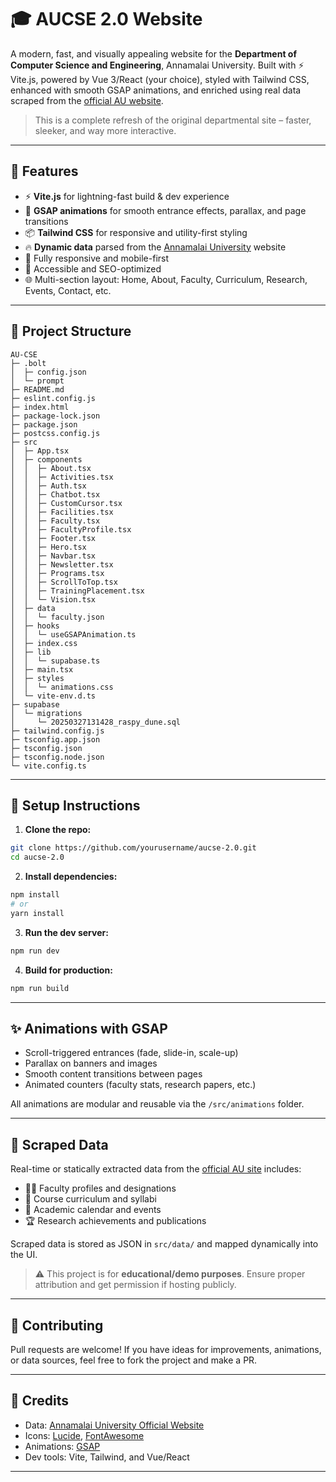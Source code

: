 # 🎓 AUCSE 2.0 Website

A modern, fast, and visually appealing website for the **Department of Computer Science and Engineering**, Annamalai University. Built with ⚡ Vite.js, powered by Vue 3/React (your choice), styled with Tailwind CSS, enhanced with smooth GSAP animations, and enriched using real data scraped from the [official AU website](https://annamalaiuniversity.ac.in/).

> This is a complete refresh of the original departmental site – faster, sleeker, and way more interactive.

---

## 🚀 Features

- ⚡ **Vite.js** for lightning-fast build & dev experience
- 🌈 **GSAP animations** for smooth entrance effects, parallax, and page transitions
- 📦 **Tailwind CSS** for responsive and utility-first styling
- 🔥 **Dynamic data** parsed from the [Annamalai University](https://annamalaiuniversity.ac.in/) website
- 📱 Fully responsive and mobile-first
- 🎯 Accessible and SEO-optimized
- 🌐 Multi-section layout: Home, About, Faculty, Curriculum, Research, Events, Contact, etc.

---

## 📁 Project Structure

```
AU-CSE
├─ .bolt
│  ├─ config.json
│  └─ prompt
├─ README.md
├─ eslint.config.js
├─ index.html
├─ package-lock.json
├─ package.json
├─ postcss.config.js
├─ src
│  ├─ App.tsx
│  ├─ components
│  │  ├─ About.tsx
│  │  ├─ Activities.tsx
│  │  ├─ Auth.tsx
│  │  ├─ Chatbot.tsx
│  │  ├─ CustomCursor.tsx
│  │  ├─ Facilities.tsx
│  │  ├─ Faculty.tsx
│  │  ├─ FacultyProfile.tsx
│  │  ├─ Footer.tsx
│  │  ├─ Hero.tsx
│  │  ├─ Navbar.tsx
│  │  ├─ Newsletter.tsx
│  │  ├─ Programs.tsx
│  │  ├─ ScrollToTop.tsx
│  │  ├─ TrainingPlacement.tsx
│  │  └─ Vision.tsx
│  ├─ data
│  │  └─ faculty.json
│  ├─ hooks
│  │  └─ useGSAPAnimation.ts
│  ├─ index.css
│  ├─ lib
│  │  └─ supabase.ts
│  ├─ main.tsx
│  ├─ styles
│  │  └─ animations.css
│  └─ vite-env.d.ts
├─ supabase
│  └─ migrations
│     └─ 20250327131428_raspy_dune.sql
├─ tailwind.config.js
├─ tsconfig.app.json
├─ tsconfig.json
├─ tsconfig.node.json
└─ vite.config.ts

```

---

## 🔧 Setup Instructions

1. **Clone the repo:**

```bash
git clone https://github.com/yourusername/aucse-2.0.git
cd aucse-2.0
```

2. **Install dependencies:**

```bash
npm install
# or
yarn install
```

3. **Run the dev server:**

```bash
npm run dev
```

4. **Build for production:**

```bash
npm run build
```

---

## ✨ Animations with GSAP

- Scroll-triggered entrances (fade, slide-in, scale-up)
- Parallax on banners and images
- Smooth content transitions between pages
- Animated counters (faculty stats, research papers, etc.)

All animations are modular and reusable via the `/src/animations` folder.

---

## 🧠 Scraped Data

Real-time or statically extracted data from the [official AU site](https://annamalaiuniversity.ac.in/) includes:

- 🧑‍🏫 Faculty profiles and designations
- 📜 Course curriculum and syllabi
- 📅 Academic calendar and events
- 🏆 Research achievements and publications

Scraped data is stored as JSON in `src/data/` and mapped dynamically into the UI.

> ⚠️ This project is for **educational/demo purposes**. Ensure proper attribution and get permission if hosting publicly.

---


## 🤝 Contributing

Pull requests are welcome! If you have ideas for improvements, animations, or data sources, feel free to fork the project and make a PR.

---


## 🙏 Credits

- Data: [Annamalai University Official Website](https://annamalaiuniversity.ac.in/)
- Icons: [Lucide](https://lucide.dev), [FontAwesome](https://fontawesome.com/)
- Animations: [GSAP](https://greensock.com/gsap/)
- Dev tools: Vite, Tailwind, and Vue/React

---

